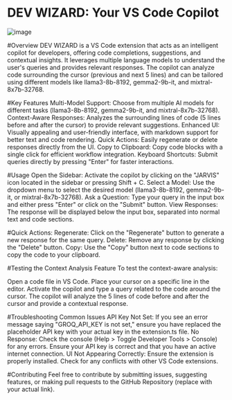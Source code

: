 # DEV WIZARD: Your VS Code Copilot
![image](https://github.com/user-attachments/assets/256a92d0-0c0d-4f93-a179-2566dfe4e736)


#Overview
DEV WIZARD is a VS Code extension that acts as an intelligent copilot for developers, offering code completions, suggestions, and contextual insights. It leverages multiple language models to understand the user's queries and provides relevant responses. The copilot can analyze code surrounding the cursor (previous and next 5 lines) and can be tailored using different models like llama3-8b-8192, gemma2-9b-it, and mixtral-8x7b-32768.

#Key Features
Multi-Model Support: Choose from multiple AI models for different tasks (llama3-8b-8192, gemma2-9b-it, and mixtral-8x7b-32768).
Context-Aware Responses: Analyzes the surrounding lines of code (5 lines before and after the cursor) to provide relevant suggestions.
Enhanced UI: Visually appealing and user-friendly interface, with markdown support for better text and code rendering.
Quick Actions: Easily regenerate or delete responses directly from the UI.
Copy to Clipboard: Copy code blocks with a single click for efficient workflow integration.
Keyboard Shortcuts: Submit queries directly by pressing "Enter" for faster interactions.

#Usage
Open the Sidebar: Activate the copilot by clicking on the "JARVIS" icon located in the sidebar or pressing Shift + C.
Select a Model: Use the dropdown menu to select the desired model (llama3-8b-8192, gemma2-9b-it, or mixtral-8x7b-32768).
Ask a Question: Type your query in the input box and either press "Enter" or click on the "Submit" button.
View Responses: The response will be displayed below the input box, separated into normal text and code sections.

#Quick Actions:
Regenerate: Click on the "Regenerate" button to generate a new response for the same query.
Delete: Remove any response by clicking the "Delete" button.
Copy: Use the "Copy" button next to code sections to copy the code to your clipboard.

#Testing the Context Analysis Feature
To test the context-aware analysis:

Open a code file in VS Code.
Place your cursor on a specific line in the editor.
Activate the copilot and type a query related to the code around the cursor.
The copilot will analyze the 5 lines of code before and after the cursor and provide a contextual response.

#Troubleshooting
Common Issues
API Key Not Set: If you see an error message saying "GROQ_API_KEY is not set," ensure you have replaced the placeholder API key with your actual key in the extension.ts file.
No Response:
Check the console (Help > Toggle Developer Tools > Console) for any errors.
Ensure your API key is correct and that you have an active internet connection.
UI Not Appearing Correctly:
Ensure the extension is properly installed.
Check for any conflicts with other VS Code extensions.

#Contributing
Feel free to contribute by submitting issues, suggesting features, or making pull requests to the GitHub Repository (replace with your actual link).



